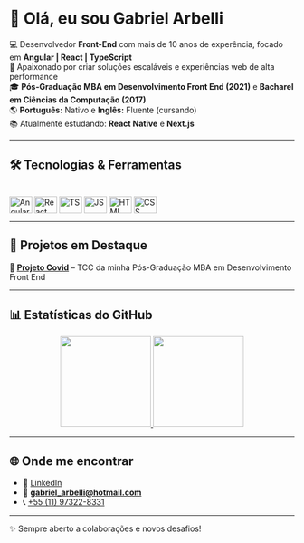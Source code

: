 # 👋 Olá, eu sou Gabriel Arbelli  

💻 Desenvolvedor **Front-End** com mais de 10 anos de experência, focado em **Angular | React | TypeScript**  
🚀 Apaixonado por criar soluções escaláveis e experiências web de alta performance  
🎓 **Pós-Graduação MBA em Desenvolvimento Front End (2021)** e **Bacharel em Ciências da Computação (2017)**  
🌎 **Português:** Nativo e **Inglês:** Fluente (cursando)  
📚 Atualmente estudando: **React Native** e **Next.js**  

---

## 🛠️ Tecnologias & Ferramentas

<div style="display: inline_block"><br>
  <img align="center" alt="Angular" height="30" width="40" src="https://cdn.jsdelivr.net/gh/devicons/devicon/icons/angularjs/angularjs-original.svg">
  <img align="center" alt="React" height="30" width="40" src="https://cdn.jsdelivr.net/gh/devicons/devicon/icons/react/react-original.svg">
  <img align="center" alt="TS" height="30" width="40" src="https://cdn.jsdelivr.net/gh/devicons/devicon/icons/typescript/typescript-original.svg">
  <img align="center" alt="JS" height="30" width="40" src="https://cdn.jsdelivr.net/gh/devicons/devicon/icons/javascript/javascript-original.svg">
  <img align="center" alt="HTML" height="30" width="40" src="https://cdn.jsdelivr.net/gh/devicons/devicon/icons/html5/html5-original.svg">
  <img align="center" alt="CSS" height="30" width="40" src="https://cdn.jsdelivr.net/gh/devicons/devicon/icons/css3/css3-original.svg">
</div>

---

## 📌 Projetos em Destaque  

🔹 [**Projeto Covid**](https://gabrielarbelli.github.io/tcc/covid) – TCC da minha Pós-Graduação MBA em Desenvolvimento Front End 

---

## 📊 Estatísticas do GitHub  

<div align="center">
  <a href="https://github.com/gabrielarbelli">
    <img height="160em" src="https://github-readme-stats.vercel.app/api?username=gabrielarbelli&show_icons=true&theme=radical"/>
    <img height="160em" src="https://github-readme-stats.vercel.app/api/top-langs/?username=gabrielarbelli&layout=compact&theme=radical"/>
  </a>
</div>

---

## 🌐 Onde me encontrar
- 💼 [LinkedIn](https://www.linkedin.com/in/gabriel-arbelli/)  
- 📧 **gabriel_arbelli@hotmail.com**  
- 📞 [+55 (11) 97322-8331](https://wa.me/5511973228331)

---
✨ Sempre aberto a colaborações e novos desafios!
